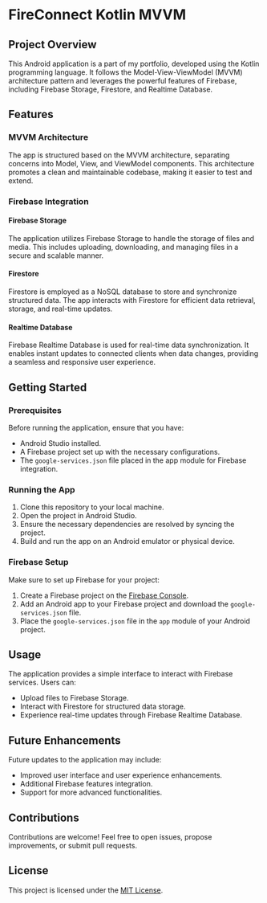 <h1>FireConnect Kotlin MVVM&nbsp;</h1><h2>Project Overview</h2>
<p>This Android application is a part of my portfolio, developed using the Kotlin programming language. It follows the Model-View-ViewModel (MVVM) architecture pattern and leverages the powerful features of Firebase, including Firebase Storage, Firestore, and Realtime Database.</p>
<h2>Features</h2>
<h3>MVVM Architecture</h3>
<p>The app is structured based on the MVVM architecture, separating concerns into Model, View, and ViewModel components. This architecture promotes a clean and maintainable codebase, making it easier to test and extend.</p>
<h3>Firebase Integration</h3>
<h4>Firebase Storage</h4>
<p>The application utilizes Firebase Storage to handle the storage of files and media. This includes uploading, downloading, and managing files in a secure and scalable manner.</p>
<h4>Firestore</h4>
<p>Firestore is employed as a NoSQL database to store and synchronize structured data. The app interacts with Firestore for efficient data retrieval, storage, and real-time updates.</p>
<h4>Realtime Database</h4>
<p>Firebase Realtime Database is used for real-time data synchronization. It enables instant updates to connected clients when data changes, providing a seamless and responsive user experience.</p>
<h2>Getting Started</h2>
<h3>Prerequisites</h3>
<p>Before running the application, ensure that you have:</p>
<ul>
<li>Android Studio installed.</li>
<li>A Firebase project set up with the necessary configurations.</li>
<li>The <code>google-services.json</code> file placed in the app module for Firebase integration.</li>
</ul>
<h3>Running the App</h3>
<ol>
<li>Clone this repository to your local machine.</li>
<li>Open the project in Android Studio.</li>
<li>Ensure the necessary dependencies are resolved by syncing the project.</li>
<li>Build and run the app on an Android emulator or physical device.</li>
</ol>
<h3>Firebase Setup</h3>
<p>Make sure to set up Firebase for your project:</p>
<ol>
<li>Create a Firebase project on the <a href="https://console.firebase.google.com">Firebase Console</a>.</li>
<li>Add an Android app to your Firebase project and download the <code>google-services.json</code> file.</li>
<li>Place the <code>google-services.json</code> file in the <code>app</code> module of your Android project.</li>
</ol>
<h2>Usage</h2>
<p>The application provides a simple interface to interact with Firebase services. Users can:</p>
<ul>
<li>Upload files to Firebase Storage.</li>
<li>Interact with Firestore for structured data storage.</li>
<li>Experience real-time updates through Firebase Realtime Database.</li>
</ul>
<h2>Future Enhancements</h2>
<p>Future updates to the application may include:</p>
<ul>
<li>Improved user interface and user experience enhancements.</li>
<li>Additional Firebase features integration.</li>
<li>Support for more advanced functionalities.</li>
</ul>
<h2>Contributions</h2>
<p>Contributions are welcome! Feel free to open issues, propose improvements, or submit pull requests.</p>
<h2>License</h2>
<p>This project is licensed under the <a href=" https://www.mit.edu/~amini/LICENSE.md">MIT License</a>.</p>
